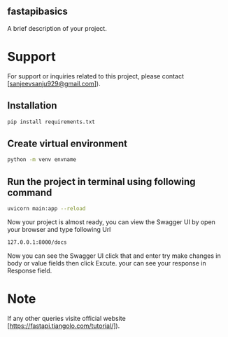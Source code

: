 ## fastapibasics

A brief description of your project.

# Support

For support or inquiries related to this project, please contact [sanjeevsanju929@gmail.com]).

## Installation
```bash
pip install requirements.txt
```

## Create virtual environment
```bash
python -m venv envname
```
## Run the project in terminal using following command
```bash
uvicorn main:app --reload
```
Now your project is almost ready, you can view the Swagger UI by open your browser and type following Url
```bash
127.0.0.1:8000/docs
```
Now you can see the Swagger UI click that and enter try make changes in body or value fields then click Excute.
your can see your response in Response field.

# Note

If any other queries visite official website [https://fastapi.tiangolo.com/tutorial/]).


